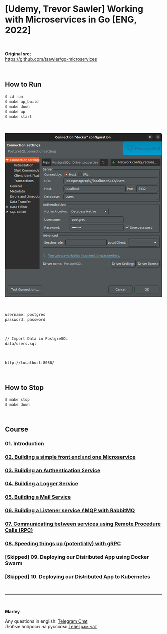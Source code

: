 # [Udemy, Trevor Sawler] Working with Microservices in Go [ENG, 2022]

<br/>

**Original src;**  
https://github.com/tsawler/go-microservices

<br/>

## How to Run

```
$ cd run
$ make up_build
$ make down
$ make up
$ make start
```

<br/>

![Application](/img/pic-m03-img01.png)

<br/>

```
username: postgres
password: password
```

<br/>

```
// Import Data in PostgreSQL
data/users.sql
```

<br/>

```
http://localhost:8080/
```

<br/>

## How to Stop

```
$ make stop
$ make down
```

<br/>

## Course

### 01. Introduction

### [02. Building a simple front end and one Microservice](./docs/Module02.md)

### [03. Building an Authentication Service](./docs/Module03.md)

### [04. Building a Logger Service](./docs/Module04.md)

### [05. Building a Mail Service](./docs/Module05.md)

### [06. Building a Listener service AMQP with RabbitMQ](./docs/Module06.md)

### [07. Communicating between services using Remote Procedure Calls (RPC)](./docs/Module07.md)

### [08. Speeding things up (potentially) with gRPC](./docs/Module08.md)

### [Skipped] 09. Deploying our Distributed App using Docker Swarm

### [Skipped] 10. Deploying our Distributed App to Kubernetes

<br/>

---

<br/>

**Marley**

Any questions in english: <a href="https://jsdev.org/chat/">Telegram Chat</a>  
Любые вопросы на русском: <a href="https://jsdev.ru/chat/">Телеграм чат</a>
